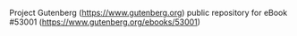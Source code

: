 Project Gutenberg (https://www.gutenberg.org) public repository for
eBook #53001 (https://www.gutenberg.org/ebooks/53001)
